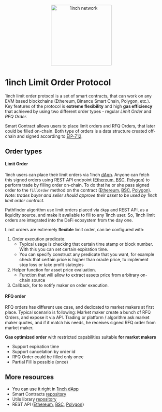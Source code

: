 <p align="center">
  <img src="https://app.1inch.io/assets/images/logo.svg" width="200" alt="1inch network" />
</p>

# 1inch Limit Order Protocol

1inch limit order protocol is a set of smart contracts, that can work on any EVM based blockchains (Ethereum, Binance Smart Chain, Polygon, etc.). Key features of the protocol is **extreme flexibility** and high **gas efficiency** that achieved by using two different order types - regular _Limit Order_ and _RFQ Order_.

Smart Contract allows users to place limit orders and RFQ Orders, that later could be filled on-chain.
Both type of orders is a data structure created off-chain and signed according to [EIP-712](https://eips.ethereum.org/EIPS/eip-712).

## Order types

#### Limit Order

1inch users can place their limit orders via 1inch [dApp](https://app.1inch.io/#/1/limit-order/WETH/DAI).
Anyone can fetch this signed orders using REST API endpoint ([Ethereum](https://limit-orders.1inch.exchange/swagger/ethereum/), [BSC](https://limit-orders.1inch.exchange/swagger/binance/), [Polygon](https://limit-orders.1inch.exchange/swagger/polygon/)) to perform trade by filling order on-chain.
To do that he or she pass signed order to the `fillOrder` method on the contract ([Ethereum](https://etherscan.io/address/0x119c71d3bbac22029622cbaec24854d3d32d2828), [BSC](https://bscscan.com/address/0x1e38eff998df9d3669e32f4ff400031385bf6362), [Polygon](https://polygonscan.com/address/0x94bc2a1c732bcad7343b25af48385fe76e08734f)).
_Note: trades buyer and seller should approve their asset to be used by 1inch limit order contract._

Pathfinder algorithm use limit orders placed via `dApp` and REST API, as a liquidity source, and make it available to fill to any 1inch user.
So, 1inch limit orders are integrated into the DeFi ecosystem from the day one.

Limit orders are extremely **flexible** limit order, can be configured with:

1. Order execution predicate.
    - Typical usage is checking that certain time stamp or block number. With this you can set certain expiration time.
    - You can specify construct any predicate that you want, for example check that certain price is higher than oracle price, to implement stop loss or take profit stategies
2. Helper function for asset price evaluation.
    - Function that will allow to extract assets price from arbitrary on-chain source
3. Callback, for to notify maker on order execution.

#### RFQ order

RFQ orders has different use case, and dedicated to market makers at first place. Typical scenario is following:
Market maker create a bunch of RFQ Orders, and expose it via API.
Trading or platform / algorithm ask market maker quotes, and if it match his needs, he receives signed RFQ order from market maker.

**Gas optimized order** with restricted capabilities suitable **for market makers**

-   Support expiration time
-   Support cancelation by order id
-   RFQ Order could be filled only once
-   Partial Fill is possible (once)

## More resources

-   You can use it right in [1inch dApp](https://app.1inch.io/#/1/limit-order/WETH/DAI)
-   Smart Contracts [repository](https://github.com/1inch/limit-order-protocol/)
-   Utils library [repository](https://github.com/1inch/limit-order-protocol-utils/)
-   REST API ([Ethereum](https://limit-orders.1inch.exchange/swagger/ethereum/), [BSC](https://limit-orders.1inch.exchange/swagger/binance/), [Polygon](https://limit-orders.1inch.exchange/swagger/polygon/))
